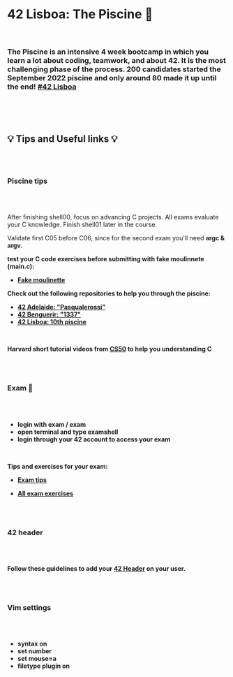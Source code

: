 # 42 Lisboa: The Piscine 💪	
<br>

### The Piscine is an intensive 4 week bootcamp in which you learn a lot about coding, teamwork, and about 42. It is the most challenging phase of the process. 200 candidates started the September 2022 piscine and only around 80 made it up until the end! [#42 Lisboa](https://www.42lisboa.com/en/)

<br>
<br>
<br>

## 💡 **Tips and Useful links** 💡

<br>
<br>

### **Piscine tips**

<br>
<br>

<p> After finishing shell00, focus on advancing C projects. All exams evaluate your C knowledge. Finish shell01 later in the course. <p>

<p> Validate first C05 before C06, since for the second exam you'll need <strong>argc & argv<strong>.<p>

<p> test your C code exercises before submitting with fake moulinnete (main.c):

- [Fake moulinette](https://github.com/eduardomosko/fake-moulinnete)


**<p> Check out the following repositories to help you through the piscine: <p>**

  - [42 Adelaide: "Pasqualerossi"](https://github.com/pasqualerossi/42-Piscine)
  - [42 Benguerir: "1337" ](https://github.com/48d31kh413k/1337-Piscine-42)
  - [42 Lisboa: 10th piscine](https://github.com/polltter/42_community)


<br>

 Harvard short tutorial videos from [CS50](https://www.youtube.com/playlist?list=PLhQjrBD2T381k8ul4WQ8SQ165XqY149WW) to help you understanding C

<br>
<br>

### **Exam** 💯

<br>
<br>

- login with exam / exam
- open terminal and type examshell
- login through your 42 account to access your exam

<br>

<p> Tips and exercises for your exam:

- [Exam tips](https://github.com/pasqualerossi/42-Piscine/tree/main/42%20Piscine%20Exam)

- [All exam exercises](http://nigal.freeshell.org/42/exam-solutions/)


<br>
<br>


### **42 header**

<br>
<br>

Follow these guidelines to add your [42 Header](https://github.com/42Paris/42header) on your user.

<br>
<br>

### **Vim settings**

<br>
<br>

- syntax on
- set number
- set mouse=a
- filetype plugin on
